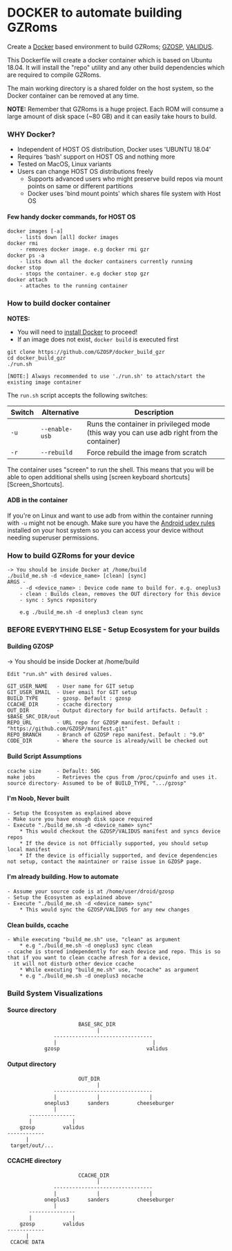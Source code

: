DOCKER to automate building GZRoms
==================================

Create a [Docker](https://www.docker.com) based environment to build GZRoms; [GZOSP](https://github.com/GZOSP), [VALIDUS](https://github.com/ValidusOs).

This Dockerfile will create a docker container which is based on Ubuntu 18.04.
It will install the "repo" utility and any other build dependencies which are required to compile GZRoms.

The main working directory is a shared folder on the host system, so the Docker container can be removed at any time.

**NOTE:** Remember that GZRoms is a huge project. Each ROM will consume a large amount of disk space (~80 GB) and it can easily take hours to build.

### WHY Docker?

- Independent of HOST OS distribution, Docker uses 'UBUNTU 18.04'
- Requires 'bash' support on HOST OS and nothing more
- Tested on MacOS, Linux variants
- Users can change HOST OS distributions freely
    * Supports advanced users who might preserve build repos via mount points on same or different partitions
    * Docker uses 'bind mount points' which shares file system with Host OS

#### Few handy docker commands, for HOST OS
```
docker images [-a]
    - lists down [all] docker images
docker rmi
    - removes docker image. e.g docker rmi gzr
docker ps -a
    - lists down all the docker containers currently running
docker stop
    - stops the container. e.g docker stop gzr
docker attach
    - attaches to the running container
```


### How to build docker container

**NOTES:**
* You will need to [install Docker](https://www.docker.com/get-started) to proceed!
* If an image does not exist, ```docker build``` is executed first

```
git clone https://github.com/GZOSP/docker_build_gzr
cd docker_build_gzr
./run.sh

[NOTE:] Always recommended to use './run.sh' to attach/start the existing image container
```

The `run.sh` script accepts the following switches:

| Switch | Alternative | Description  |
|---|---|---|
| `-u` | `--enable-usb` | Runs the container in privileged mode (this way you can use adb right from the container) |
| `-r` | `--rebuild` | Force rebuild the image from scratch |

The container uses "screen" to run the shell. This means that you will be able to open additional shells using [screen keyboard shortcuts][Screen_Shortcuts].

#### ADB in the container
If you're on Linux and want to use adb from within the container running with `-u` might not be enough. Make sure you have the [Android udev rules](https://github.com/M0Rf30/android-udev-rules/blob/master/51-android.rules) installed on your host system so you can access your device without needing superuser permissions.

### How to build GZRoms for your device

```
-> You should be inside Docker at /home/build
./build_me.sh -d <device_name> [clean] [sync]
ARGS -
    - -d <device_name> : Device code name to build for. e.g. oneplus3
    - clean : Builds clean, removes the OUT directory for this device
    - sync : Syncs repository

    e.g ./build_me.sh -d oneplus3 clean sync
```
### BEFORE EVERYTHING ELSE - Setup Ecosystem for your builds
#### Building GZOSP
-> You should be inside Docker at /home/build
```
Edit "run.sh" with desired values.

GIT_USER_NAME   - User name for GIT setup
GIT_USER_EMAIL  - User email for GIT setup
BUILD_TYPE      - gzosp. Default : gzosp
CCACHE_DIR      - ccache directory
OUT_DIR         - Output directory for build artifacts. Default : $BASE_SRC_DIR/out
REPO_URL        - URL repo for GZOSP manifest. Default : "https://github.com/GZOSP/manifest.git"
REPO_BRANCH     - Branch of GZOSP repo manifest. Default : "9.0"
CODE_DIR        - Where the source is already/will be checked out
```

#### Build Script Assumptions
```
ccache size     - Default: 50G
make jobs       - Retrieves the cpus from /proc/cpuinfo and uses it.
source directory- Assumed to be of BUILD_TYPE, ".../gzosp"
```
#### I'm Noob, Never built
```
- Setup the Ecosystem as explained above
- Make sure you have enough disk space required
- Execute "./build_me.sh -d <device_name> sync"
    * This would checkout the GZOSP/VALIDUS manifest and syncs device repos
    * If the device is not Officially supported, you should setup local manifest
    * If the device is officially supported, and device dependencies not setup, contact the maintainer or raise issue in GZOSP page.
```

#### I'm already building. How to automate
```
- Assume your source code is at /home/user/droid/gzosp
- Setup the Ecosystem as explained above
- Execute "./build_me.sh -d <device_name> sync"
    * This would sync the GZOSP/VALIDUS for any new changes
```

#### Clean builds, ccache
```
- While executing "build_me.sh" use, "clean" as argument
    * e.g "./build_me.sh -d oneplus3 sync clean
- ccache is stored independently for each device and repo. This is so that if you want to clean ccache afresh for a device,
  it will not disturb other device ccache
    * While executing "build_me.sh" use, "nocache" as argument
    * e.g "./build_me.sh -d oneplus3 nocache
```

### Build System Visualizations

#### Source directory
                           BASE_SRC_DIR
                                 |
                   --------------------------------
                   |                               |
                gzosp                            validus

#### Output directory
                           OUT_DIR
                                 |
                   --------------------------------
                   |             |                |
                oneplus3      sanders         cheeseburger
                   |
           ---------------
           |             |
        gzosp         validus
    ------------
          |
     target/out/...

#### CCACHE directory
                           CCACHE_DIR
                                 |
                   --------------------------------
                   |             |                |
                oneplus3      sanders         cheeseburger
                   |
           ---------------
           |             |
        gzosp         validus
    ------------
          |
     CCACHE DATA


